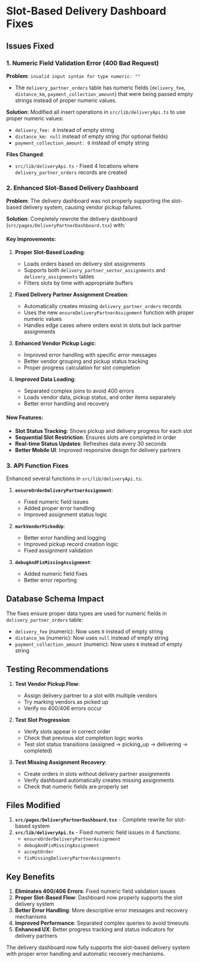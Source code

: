 # Slot-Based Delivery Dashboard Fixes

## Issues Fixed

### 1. Numeric Field Validation Error (400 Bad Request)
**Problem**: `invalid input syntax for type numeric: ""`
- The `delivery_partner_orders` table has numeric fields (`delivery_fee`, `distance_km`, `payment_collection_amount`) that were being passed empty strings instead of proper numeric values.

**Solution**: Modified all insert operations in `src/lib/deliveryApi.ts` to use proper numeric values:
- `delivery_fee: 0` instead of empty string
- `distance_km: null` instead of empty string (for optional fields)
- `payment_collection_amount: 0` instead of empty string

**Files Changed**:
- `src/lib/deliveryApi.ts` - Fixed 4 locations where `delivery_partner_orders` records are created

### 2. Enhanced Slot-Based Delivery Dashboard
**Problem**: The delivery dashboard was not properly supporting the slot-based delivery system, causing vendor pickup failures.

**Solution**: Completely rewrote the delivery dashboard (`src/pages/DeliveryPartnerDashboard.tsx`) with:

#### Key Improvements:
1. **Proper Slot-Based Loading**: 
   - Loads orders based on delivery slot assignments
   - Supports both `delivery_partner_sector_assignments` and `delivery_assignments` tables
   - Filters slots by time with appropriate buffers

2. **Fixed Delivery Partner Assignment Creation**:
   - Automatically creates missing `delivery_partner_orders` records
   - Uses the new `ensureDeliveryPartnerAssignment` function with proper numeric values
   - Handles edge cases where orders exist in slots but lack partner assignments

3. **Enhanced Vendor Pickup Logic**:
   - Improved error handling with specific error messages
   - Better vendor grouping and pickup status tracking
   - Proper progress calculation for slot completion

4. **Improved Data Loading**:
   - Separated complex joins to avoid 400 errors
   - Loads vendor data, pickup status, and order items separately
   - Better error handling and recovery

#### New Features:
- **Slot Status Tracking**: Shows pickup and delivery progress for each slot
- **Sequential Slot Restriction**: Ensures slots are completed in order
- **Real-time Status Updates**: Refreshes data every 30 seconds
- **Better Mobile UI**: Improved responsive design for delivery partners

### 3. API Function Fixes
Enhanced several functions in `src/lib/deliveryApi.ts`:

1. **`ensureOrderDeliveryPartnerAssignment`**: 
   - Fixed numeric field issues
   - Added proper error handling
   - Improved assignment status logic

2. **`markVendorPickedUp`**: 
   - Better error handling and logging
   - Improved pickup record creation logic
   - Fixed assignment validation

3. **`debugAndFixMissingAssignment`**: 
   - Added numeric field fixes
   - Better error reporting

## Database Schema Impact

The fixes ensure proper data types are used for numeric fields in `delivery_partner_orders` table:
- `delivery_fee` (numeric): Now uses `0` instead of empty string
- `distance_km` (numeric): Now uses `null` instead of empty string 
- `payment_collection_amount` (numeric): Now uses `0` instead of empty string

## Testing Recommendations

1. **Test Vendor Pickup Flow**:
   - Assign delivery partner to a slot with multiple vendors
   - Try marking vendors as picked up
   - Verify no 400/406 errors occur

2. **Test Slot Progression**:
   - Verify slots appear in correct order
   - Check that previous slot completion logic works
   - Test slot status transitions (assigned → picking_up → delivering → completed)

3. **Test Missing Assignment Recovery**:
   - Create orders in slots without delivery partner assignments
   - Verify dashboard automatically creates missing assignments
   - Check that numeric fields are properly set

## Files Modified

1. **`src/pages/DeliveryPartnerDashboard.tsx`** - Complete rewrite for slot-based system
2. **`src/lib/deliveryApi.ts`** - Fixed numeric field issues in 4 functions:
   - `ensureOrderDeliveryPartnerAssignment`
   - `debugAndFixMissingAssignment` 
   - `acceptOrder`
   - `fixMissingDeliveryPartnerAssignments`

## Key Benefits

1. **Eliminates 400/406 Errors**: Fixed numeric field validation issues
2. **Proper Slot-Based Flow**: Dashboard now properly supports the slot delivery system
3. **Better Error Handling**: More descriptive error messages and recovery mechanisms
4. **Improved Performance**: Separated complex queries to avoid timeouts
5. **Enhanced UX**: Better progress tracking and status indicators for delivery partners

The delivery dashboard now fully supports the slot-based delivery system with proper error handling and automatic recovery mechanisms. 